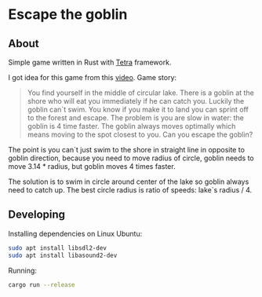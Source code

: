 # Escape the goblin

## About

Simple game written in Rust with [Tetra](https://github.com/17cupsofcoffee/tetra) framework.

I got idea for this game from this [video](https://youtu.be/V0V3LMK40iI). Game story:
> You find yourself in the middle of circular lake. There is a goblin at the shore who will eat you
> immediately if he can catch you. Luckily the goblin can`t swim. You know if you make it to land
> you can sprint off to the forest and escape. The problem is you are slow in water: the goblin is
> 4 time faster. The goblin always moves optimally which means moving to the spot closest to you.
> Can you escape the goblin?

The point is you can`t just swim to the shore in straight line in opposite to goblin direction,
because you need to move radius of circle, goblin needs to move 3.14 * radius, but goblin
moves 4 times faster.

The solution is to swim in circle around center of the lake so goblin always need to catch up.
The best circle radius is ratio of speeds: lake\`s radius / 4.

## Developing

Installing dependencies on Linux Ubuntu:
```bash
sudo apt install libsdl2-dev
sudo apt install libasound2-dev
```
Running:
```bash
cargo run --release
```
